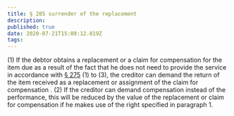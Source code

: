 ```yaml
---
title: § 285 surrender of the replacement
description: 
published: true
date: 2020-07-21T15:09:12.019Z
tags: 
---
```


(1) If the debtor obtains a replacement or a claim for compensation for the item due as a result of the fact that he does not need to provide the service in accordance with [§ 275](/laws_and_regulations/BGB/275) (1) to (3), the creditor can demand the return of the item received as a replacement or assignment of the claim for compensation .
(2) If the creditor can demand compensation instead of the performance, this will be reduced by the value of the replacement or claim for compensation if he makes use of the right specified in paragraph 1.
